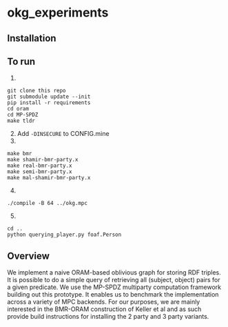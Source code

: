 # okg_experiments

## Installation


## To run
1.
```
git clone this repo
git submodule update --init
pip install -r requirements
cd oram
cd MP-SPDZ
make tldr
```
2. Add `-DINSECURE` to CONFIG.mine
3.
```
make bmr
make shamir-bmr-party.x
make real-bmr-party.x
make semi-bmr-party.x
make mal-shamir-bmr-party.x
```
4.
```
./compile -B 64 ../okg.mpc
```
5.
```
cd ..
python querying_player.py foaf.Person
```

## Overview

We implement a naive ORAM-based oblivious graph for storing RDF triples. It is possible to do a simple query of retrieving all (subject, object) pairs for a given predicate. We use the MP-SPDZ multiparty computation framework building out this prototype. It enables us to benchmark the implementation across a variety of MPC backends. For our purposes, we are mainly interested in the BMR-ORAM construction of Keller et al and as such provide build instructions for installing the 2 party and 3 party variants.
